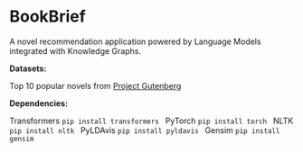 # BookBrief

A novel recommendation application powered by Language Models integrated with Knowledge Graphs.

**Datasets:**

Top 10 popular novels from [Project Gutenberg](https://www.gutenberg.org)

**Dependencies:**

Transformers
`pip install transformers
`
PyTorch
`pip install torch
`
NLTK
`pip install nltk
`
PyLDAvis
`pip install pyldavis
`
Gensim
`pip install gensim
`




